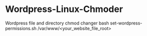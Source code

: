 # Wordpress-Linux-Chmoder
Wordpress file and directory chmod changer
bash set-wordpress-permissions.sh /var/www/<your_website_file_root>
